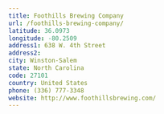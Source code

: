 ```yaml
---
title: Foothills Brewing Company
url: /foothills-brewing-company/
latitude: 36.0973
longitude: -80.2509
address1: 638 W. 4th Street
address2: 
city: Winston-Salem
state: North Carolina
code: 27101
country: United States
phone: (336) 777-3348
website: http://www.foothillsbrewing.com/
---
```



